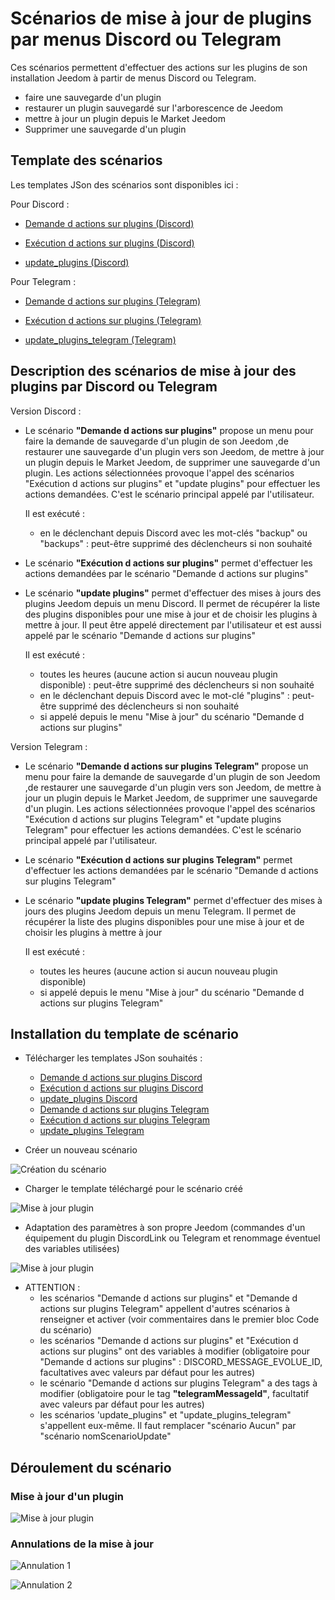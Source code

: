 # Scénarios de mise à jour de plugins par menus Discord ou Telegram

Ces scénarios permettent d'effectuer des actions sur les plugins de son installation Jeedom à partir de menus Discord ou Telegram.
- faire une sauvegarde d'un plugin
- restaurer un plugin sauvegardé sur l'arborescence de Jeedom
- mettre à jour un plugin depuis le Market Jeedom
- Supprimer une sauvegarde d'un plugin

## Template des scénarios

Les templates JSon des scénarios sont disponibles ici :

Pour Discord :

- [Demande d actions sur plugins (Discord)](./templates/demande_d_actions_sur_plugins.json)

- [Exécution d actions sur plugins (Discord)](./templates/execution_d_actions_sur_plugins.json)

- [update_plugins (Discord)](./templates/update_plugins.json)

Pour Telegram :

- [Demande d actions sur plugins (Telegram)](./templates/demande_d_actions_sur_plugins_telegram.json)

- [Exécution d actions sur plugins (Telegram)](./templates/execution_d_actions_sur_plugins_telegram.json)

- [update_plugins_telegram (Telegram)](./templates/update_plugins_telegram.json)

## Description des scénarios de mise à jour des plugins par Discord ou Telegram

Version Discord :

- Le scénario **"Demande d actions sur plugins"** propose un menu pour faire la demande de sauvegarde d'un plugin de son Jeedom ,de restaurer une sauvegarde d'un plugin vers son Jeedom, de mettre à jour un plugin depuis le Market Jeedom, de supprimer une sauvegarde d'un plugin.
  Les actions sélectionnées provoque l'appel des scénarios "Exécution d actions sur plugins" et "update plugins" pour effectuer les actions demandées.
  C'est le scénario principal appelé par l'utilisateur.

  Il est exécuté :
    - en le déclenchant depuis Discord avec les mot-clés "backup" ou "backups" : peut-être supprimé des déclencheurs si non souhaité

- Le scénario **"Exécution d actions sur plugins"** permet d'effectuer les actions demandées par le scénario "Demande d actions sur plugins"

- Le scénario **"update plugins"** permet d'effectuer des mises à jours des plugins Jeedom depuis un menu Discord.
  Il permet de récupérer la liste des plugins disponibles pour une mise à jour et de choisir les plugins à mettre à jour.
  Il peut être appelé directement par l'utilisateur et est aussi appelé par le scénario "Demande d actions sur plugins"

  Il est exécuté :
    - toutes les heures (aucune action si aucun nouveau plugin disponible) : peut-être supprimé des déclencheurs si non souhaité
    - en le déclenchant depuis Discord avec le mot-clé "plugins" : peut-être supprimé des déclencheurs si non souhaité
    - si appelé depuis le menu "Mise à jour" du scénario "Demande d actions sur plugins"

Version Telegram :

- Le scénario **"Demande d actions sur plugins Telegram"** propose un menu pour faire la demande de sauvegarde d'un plugin de son Jeedom ,de restaurer une sauvegarde d'un plugin vers son Jeedom, de mettre à jour un plugin depuis le Market Jeedom, de supprimer une sauvegarde d'un plugin.
  Les actions sélectionnées provoque l'appel des scénarios "Exécution d actions sur plugins Telegram" et "update plugins Telegram" pour effectuer les actions demandées.
  C'est le scénario principal appelé par l'utilisateur.

- Le scénario **"Exécution d actions sur plugins Telegram"** permet d'effectuer les actions demandées par le scénario "Demande d actions sur plugins Telegram"
 
- Le scénario **"update plugins Telegram"** permet d'effectuer des mises à jours des plugins Jeedom depuis un menu Telegram.
  Il permet de récupérer la liste des plugins disponibles pour une mise à jour et de choisir les plugins à mettre à jour

  Il est exécuté :
    - toutes les heures (aucune action si aucun nouveau plugin disponible)
    - si appelé depuis le menu "Mise à jour" du scénario "Demande d actions sur plugins Telegram"

## Installation du template de scénario

- Télécharger les templates JSon souhaités : 
  - [Demande d actions sur plugins Discord](./templates/demande_d_actions_sur_plugins.json)
  - [Exécution d actions sur plugins Discord](./templates/execution_d_actions_sur_plugins.json)
  - [update_plugins Discord](./templates/update_plugins.json)
  - [Demande d actions sur plugins Telegram](./templates/demande_d_actions_sur_plugins_telegram.json)
  - [Exécution d actions sur plugins Telegram](./templates/execution_d_actions_sur_plugins_telegram.json)
  - [update_plugins Telegram](./templates/update_plugins_telegram.json)

- Créer un nouveau scénario

![Création du scénario](./doc/images/createScenario.png)

- Charger le template téléchargé pour le scénario créé

![Mise à jour plugin](./doc/images/loadTemplate.png)

- Adaptation des paramètres à son propre Jeedom (commandes d'un équipement du plugin DiscordLink ou Telegram et renommage éventuel des variables utilisées)

![Mise à jour plugin](./doc/images/applyTemplate.png)

- ATTENTION : 
  - les scénarios "Demande d actions sur plugins" et "Demande d actions sur plugins Telegram" appellent d'autres scénarios à renseigner et activer (voir commentaires dans le premier bloc Code du scénario)
  - les scénarios "Demande d actions sur plugins" et "Exécution d actions sur plugins" ont des variables à modifier (obligatoire pour "Demande d actions sur plugins" : DISCORD_MESSAGE_EVOLUE_ID, facultatives avec valeurs par défaut pour les autres)
  - le scénario "Demande d actions sur plugins Telegram" a des tags à modifier (obligatoire pour le tag **"telegramMessageId"**, facultatif avec valeurs par défaut pour les autres)  
  - les scénarios 'update_plugins" et "update_plugins_telegram" s'appellent eux-même. Il faut remplacer "scénario Aucun" par "scénario nomScenarioUpdate"

## Déroulement du scénario

### Mise à jour d'un plugin

![Mise à jour plugin](./doc/images/updatePlugin.png)

### Annulations de la mise à jour

![Annulation 1](./doc/images/updateCancelled.png)

![Annulation 2](./doc/images/UpdateCanceledFromList.png)
